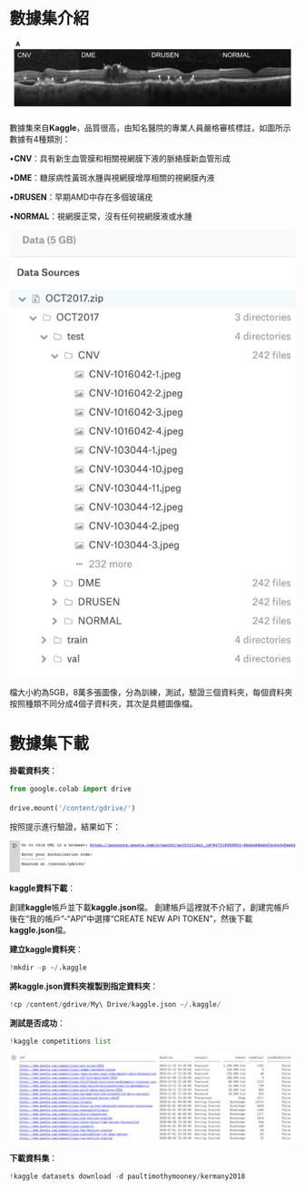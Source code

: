 # 數據集介紹

![image](https://github.com/11024244/mid/blob/main/jpg/01.png)

數據集來自**Kaggle**，品質很高，由知名醫院的專業人員嚴格審核標註，如圖所示數據有4種類別：

 •**CNV**：具有新生血管膜和相關視網膜下液的脈絡膜新血管形成
 
 •**DME**：糖尿病性黃斑水腫與視網膜增厚相關的視網膜內液
 
 •**DRUSEN**：早期AMD中存在多個玻璃疣
 
 •**NORMAL**：視網膜正常，沒有任何視網膜液或水腫
 
![image](https://github.com/11024244/mid/blob/main/jpg/02.png)

檔大小約為5GB，8萬多張圖像，分為訓練，測試，驗證三個資料夾，每個資料夾按照種類不同分成4個子資料夾，其次是具體圖像檔。

# 數據集下載

**掛載資料夾**：

```py
from google.colab import drive

drive.mount('/content/gdrive/')
```
按照提示進行驗證，結果如下：

![image](https://github.com/11024244/mid/blob/main/jpg/03.png)

**kaggle資料下載**：

創建**kaggle**帳戶並下載**kaggle.json**檔。 創建帳戶這裡就不介紹了，創建完帳戶後在“我的帳戶”-“API”中選擇“CREATE NEW API TOKEN”，然後下載**kaggle.json**檔。

**建立kaggle資料夾**：
```py
!mkdir -p ~/.kaggle
```
**將kaggle.json資料夾複製到指定資料夾**：
```py
!cp /content/gdrive/My\ Drive/kaggle.json ~/.kaggle/
```
**測試是否成功**：
```py
!kaggle competitions list
```
![image](https://github.com/11024244/mid/blob/main/jpg/04.png)

**下載資料集**：
```py
!kaggle datasets download -d paultimothymooney/kermany2018
```
